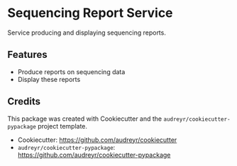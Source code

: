 Sequencing Report Service
=========================

Service producing and displaying sequencing reports.

Features
--------

* Produce reports on sequencing data
* Display these reports

Credits
-------

This package was created with Cookiecutter and the `audreyr/cookiecutter-pypackage` project template.

- Cookiecutter: https://github.com/audreyr/cookiecutter
- `audreyr/cookiecutter-pypackage`: https://github.com/audreyr/cookiecutter-pypackage
